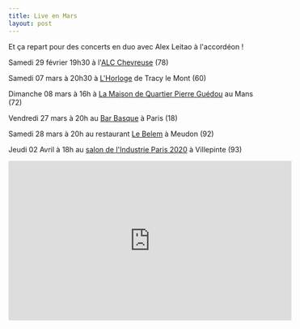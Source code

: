 ```yaml
---
title: Live en Mars
layout: post
---
```

Et ça repart pour des concerts en duo avec Alex Leitao à l'accordéon !

Samedi 29 février 19h30 à l'[ALC Chevreuse](https://www.facebook.com/accueiljeunes.alc) (78)

Samedi 07 mars à 20h30 à [L'Horloge](https://www.facebook.com/events/504013963867823/) de Tracy le Mont (60)

Dimanche 08 mars à 16h à [La Maison de Quartier Pierre Guédou](https://www.facebook.com/events/504013963867823/) au Mans (72)

Vendredi 27 mars à 20h au [Bar Basque](https://www.facebook.com/events/504013963867823/) à Paris (18)

Samedi 28 mars à 20h au restaurant [Le Belem](https://www.facebook.com/events/504013963867823/) à Meudon (92)

Jeudi 02 Avril à 18h au [salon de l'Industrie Paris 2020](https://www.global-industrie.com/fr) à Villepinte (93)

<iframe width="560" height="315" src="https://www.youtube.com/embed/8NiBaJ70Db4" frameborder="0" allow="accelerometer; autoplay; encrypted-media; gyroscope; picture-in-picture" allowfullscreen></iframe>
